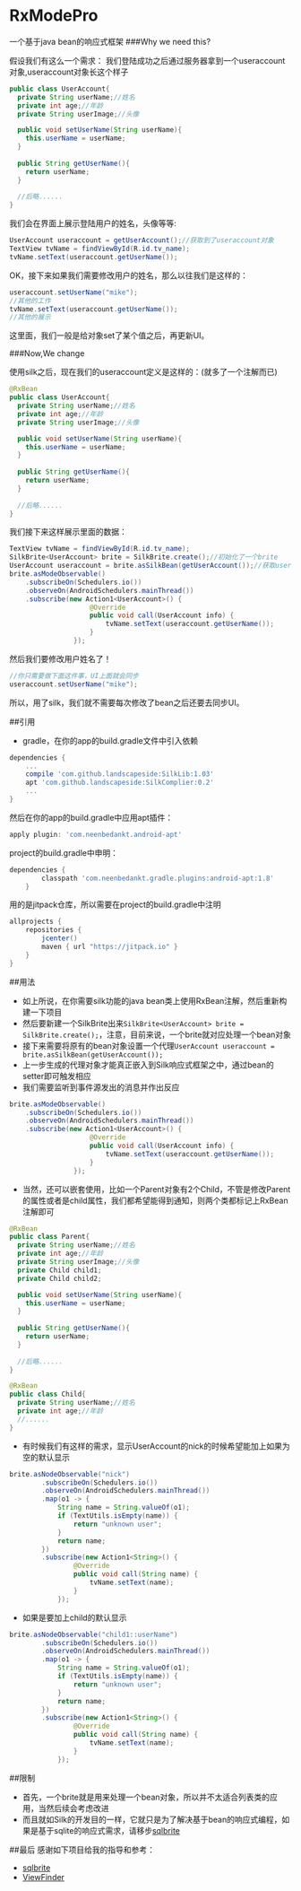 # RxModePro
一个基于java bean的响应式框架
###Why we need this?

假设我们有这么一个需求：
我们登陆成功之后通过服务器拿到一个useraccount对象,useraccount对象长这个样子
```java
public class UserAccount{
  private String userName;//姓名
  private int age;//年龄
  private String userImage;//头像

  public void setUserName(String userName){
    this.userName = userName;
  }
  
  public String getUserName(){
    return userName;
  }
  
  //后略......
}
```
我们会在界面上展示登陆用户的姓名，头像等等:
```java
UserAccount useraccount = getUserAccount();//获取到了useraccount对象
TextView tvName = findViewById(R.id.tv_name);
tvName.setText(useraccount.getUserName());
```
OK，接下来如果我们需要修改用户的姓名，那么以往我们是这样的：
```java
useraccount.setUserName("mike");
//其他的工作
tvName.setText(useraccount.getUserName());
//其他的展示
```
这里面，我们一般是给对象set了某个值之后，再更新UI。

###Now,We change

使用silk之后，现在我们的useraccount定义是这样的：(就多了一个注解而已)
```java
@RxBean
public class UserAccount{
  private String userName;//姓名
  private int age;//年龄
  private String userImage;//头像

  public void setUserName(String userName){
    this.userName = userName;
  }
  
  public String getUserName(){
    return userName;
  }
  
  //后略......
}
```
我们接下来这样展示里面的数据：
```java
TextView tvName = findViewById(R.id.tv_name);
SilkBrite<UserAccount> brite = SilkBrite.create();//初始化了一个brite
UserAccount useraccount = brite.asSilkBean(getUserAccount());//获取useraccount对象，其实这是一个“换了包”的对象
brite.asModeObservable()
    .subscribeOn(Schedulers.io())
    .observeOn(AndroidSchedulers.mainThread())
    .subscribe(new Action1<UserAccount>() {
                    @Override
                    public void call(UserAccount info) {
                        tvName.setText(useraccount.getUserName());
                    }
                });
```
然后我们要修改用户姓名了！
```java
//你只需要做下面这件事，UI上面就会同步
useraccount.setUserName("mike");
```
所以，用了silk，我们就不需要每次修改了bean之后还要去同步UI。

##引用

* gradle，在你的app的build.gradle文件中引入依赖
```gradle
dependencies {
    ...
    compile 'com.github.landscapeside:SilkLib:1.03'
    apt 'com.github.landscapeside:SilkComplier:0.2'
    ...
}
```
然后在你的app的build.gradle中应用apt插件：
```gradle
apply plugin: 'com.neenbedankt.android-apt'
```
project的build.gradle中申明：
```gradle
dependencies {
        classpath 'com.neenbedankt.gradle.plugins:android-apt:1.8'
    }
```
用的是jitpack仓库，所以需要在project的build.gradle中注明
```gradle
allprojects {
    repositories {
        jcenter()
        maven { url "https://jitpack.io" }
    }
}
```

##用法

* 如上所说，在你需要silk功能的java bean类上使用RxBean注解，然后重新构建一下项目
* 然后要新建一个SilkBrite出来`SilkBrite<UserAccount> brite = SilkBrite.create();`，注意，目前来说，一个brite就对应处理一个bean对象
* 接下来需要将原有的bean对象设置一个代理`UserAccount useraccount = brite.asSilkBean(getUserAccount());`
* 上一步生成的代理对象才能真正嵌入到Silk响应式框架之中，通过bean的setter即可触发相应
* 我们需要监听到事件源发出的消息并作出反应
```java
brite.asModeObservable()
    .subscribeOn(Schedulers.io())
    .observeOn(AndroidSchedulers.mainThread())
    .subscribe(new Action1<UserAccount>() {
                    @Override
                    public void call(UserAccount info) {
                        tvName.setText(useraccount.getUserName());
                    }
                });
```
* 当然，还可以嵌套使用，比如一个Parent对象有2个Child，不管是修改Parent的属性或者是child属性，我们都希望能得到通知，则两个类都标记上RxBean注解即可
```java
@RxBean
public class Parent{
  private String userName;//姓名
  private int age;//年龄
  private String userImage;//头像
  private Child child1;
  private Child child2;

  public void setUserName(String userName){
    this.userName = userName;
  }
  
  public String getUserName(){
    return userName;
  }
  
  //后略......
}

@RxBean
public class Child{
  private String userName;//姓名
  private int age;//年龄
  //......
}
```
* 有时候我们有这样的需求，显示UserAccount的nick的时候希望能加上如果为空的默认显示
```java
brite.asNodeObservable("nick")
        .subscribeOn(Schedulers.io())
        .observeOn(AndroidSchedulers.mainThread())
        .map(o1 -> {
            String name = String.valueOf(o1);
            if (TextUtils.isEmpty(name)) {
                return "unknown user";
            }
            return name;
        })
        .subscribe(new Action1<String>() {
                @Override
                public void call(String name) {
                    tvName.setText(name);
                }
            });

```
* 如果是要加上child的默认显示
```java
brite.asNodeObservable("child1::userName")
        .subscribeOn(Schedulers.io())
        .observeOn(AndroidSchedulers.mainThread())
        .map(o1 -> {
            String name = String.valueOf(o1);
            if (TextUtils.isEmpty(name)) {
                return "unknown user";
            }
            return name;
        })
        .subscribe(new Action1<String>() {
                @Override
                public void call(String name) {
                    tvName.setText(name);
                }
            });
```


##限制

* 首先，一个brite就是用来处理一个bean对象，所以并不太适合列表类的应用，当然后续会考虑改进
* 而且就如Silk的开发目的一样，它就只是为了解决基于bean的响应式编程，如果是基于sqlite的响应式需求，请移步[sqlbrite](https://github.com/square/sqlbrite)

##最后
感谢如下项目给我的指导和参考：
* [sqlbrite](https://github.com/square/sqlbrite)
* [ViewFinder](https://github.com/brucezz/ViewFinder)


